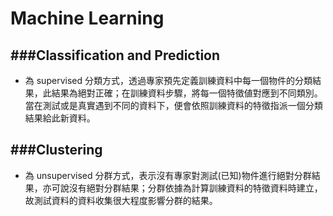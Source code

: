 # Machine Learning

<script src="../../js/general.js"></script>

###Classification and Prediction
---

* 為 supervised 分類方式，透過專家預先定義訓練資料中每一個物件的分類結果，此結果為絕對正確；在訓練資料步驟，將每一個特徵値對應到不同類別。當在測試或是真實遇到不同的資料下，便會依照訓練資料的特徵指派一個分類結果給此新資料。

###Clustering
---

* 為 unsupervised 分群方式，表示沒有專家對測試(已知)物件進行絕對分群結果，亦可說沒有絕對分群結果；分群依據為計算訓練資料的特徵資料時建立，故測試資料的資料收集很大程度影響分群的結果。